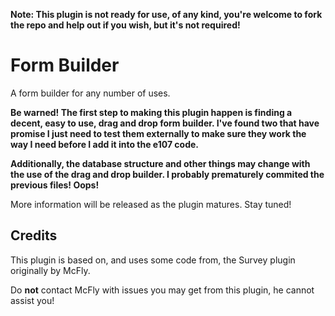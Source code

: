 **Note: This plugin is not ready for use, of any kind, you're welcome to fork the repo and help out if you wish, but it's not required!**

# Form Builder

A form builder for any number of uses.

**Be warned! The first step to making this plugin happen is finding a decent, easy to use, drag and drop form builder. I've found two that have promise I just need to test them externally to make sure they work the way I need before I add it into the e107 code.**

**Additionally, the database structure and other things may change with the use of the drag and drop builder. I probably prematurely commited the previous files! Oops!**

More information will be released as the plugin matures. Stay tuned!

## Credits

This plugin is based on, and uses some code from, the Survey plugin originally by McFly.

Do **not** contact McFly with issues you may get from this plugin, he cannot assist you!
